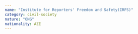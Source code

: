 ```yaml
---
name: "Institute for Reporters' Freedom and Safety(IRFS)"
category: civil-society
nature: "ONG"
nationality: AZE
---
```

    